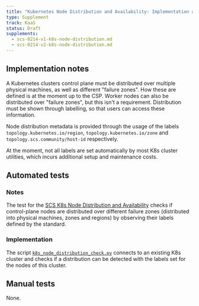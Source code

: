 ```yaml
---
title: "Kubernetes Node Distribution and Availability: Implementation and Testing Notes"
type: Supplement
track: KaaS
status: Draft
supplements:
  - scs-0214-v1-k8s-node-distribution.md
  - scs-0214-v2-k8s-node-distribution.md
---
```


## Implementation notes

A Kubernetes clusters control plane must be distributed over multiple physical machines, as well
as different "failure zones". How these are defined is at the moment up to the CSP.
Worker nodes can also be distributed over "failure zones", but this isn't a requirement.
Distribution must be shown through labelling, so that users can access these information.

Node distribution metadata is provided through the usage of the labels
`topology.kubernetes.io/region`, `topology.kubernetes.io/zone` and
`topology.scs.community/host-id` respectively.

At the moment, not all labels are set automatically by most K8s cluster utilities, which incurs
additional setup and maintenance costs.

## Automated tests

### Notes

The test for the [SCS K8s Node Distribution and Availability](https://github.com/SovereignCloudStack/standards/blob/main/Standards/scs-0214-v2-k8s-node-distribution.md)
checks if control-plane nodes are distributed over different failure zones (distributed into
physical machines, zones and regions) by observing their labels defined by the standard.

### Implementation

The script [`k8s_node_distribution_check.py`](https://github.com/SovereignCloudStack/standards/blob/main/Tests/kaas/k8s-node-distribution/k8s_node_distribution_check.py)
connects to an existing K8s cluster and checks if a distribution can be detected with the labels
set for the nodes of this cluster.

## Manual tests

None.
